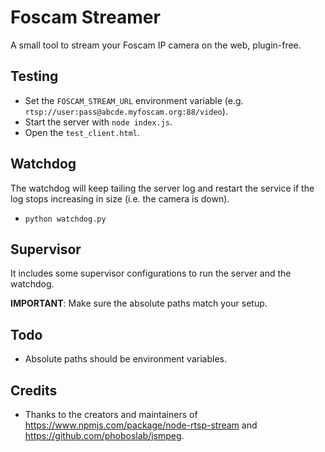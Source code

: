 # Foscam Streamer

A small tool to stream your Foscam IP camera on the web, plugin-free.

## Testing

- Set the `FOSCAM_STREAM_URL` environment variable (e.g. `rtsp://user:pass@abcde.myfoscam.org:88/video`).
- Start the server with `node index.js`.
- Open the `test_client.html`.

## Watchdog

The watchdog will keep tailing the server log and restart the service if the log stops increasing in size (i.e. the camera is down).

- `python watchdog.py`

## Supervisor

It includes some supervisor configurations to run the server and the watchdog.

**IMPORTANT**: Make sure the absolute paths match your setup.

## Todo

- Absolute paths should be environment variables.

## Credits

- Thanks to the creators and maintainers of https://www.npmjs.com/package/node-rtsp-stream and https://github.com/phoboslab/jsmpeg.